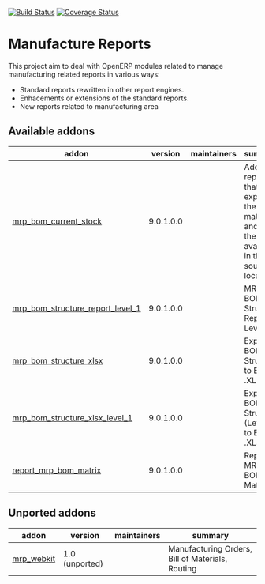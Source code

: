 [![Build Status](https://travis-ci.org/OCA/manufacture-reporting.svg?branch=9.0)](https://travis-ci.org/OCA/manufacture-reporting)
[![Coverage Status](https://coveralls.io/repos/OCA/manufacture-reporting/badge.png?branch=9.0)](https://coveralls.io/r/OCA/manufacture-reporting?branch=9.0)

Manufacture Reports
===================

This project aim to deal with OpenERP modules related to manage manufacturing related reports in various ways:

- Standard reports rewritten in other report engines.
- Enhacements or extensions of the standard reports.
- New reports related to manufacturing area

[//]: # (addons)

Available addons
----------------
addon | version | maintainers | summary
--- | --- | --- | ---
[mrp_bom_current_stock](mrp_bom_current_stock/) | 9.0.1.0.0 |  | Add a report that explodes the bill of materials and show the stock available in the source location.
[mrp_bom_structure_report_level_1](mrp_bom_structure_report_level_1/) | 9.0.1.0.0 |  | MRP BOM Structure Report Level 1
[mrp_bom_structure_xlsx](mrp_bom_structure_xlsx/) | 9.0.1.0.0 |  | Export BOM Structure to Excel .XLSX
[mrp_bom_structure_xlsx_level_1](mrp_bom_structure_xlsx_level_1/) | 9.0.1.0.0 |  | Export BOM Structure (Level 1) to Excel .XLSX
[report_mrp_bom_matrix](report_mrp_bom_matrix/) | 9.0.1.0.0 |  | Report MRP BOM Matrix


Unported addons
---------------
addon | version | maintainers | summary
--- | --- | --- | ---
[mrp_webkit](mrp_webkit/) | 1.0 (unported) |  | Manufacturing Orders, Bill of Materials, Routing

[//]: # (end addons)
